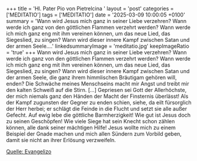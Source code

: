 +++
title = 'Hl. Pater Pio von Pietrelcina  '
layout = 'post'
categories = ['MEDITATIO']
tags = ['MEDITATIO']
date = '2025-03-09 10:00:05 +0100'
summary = 'Wann wird Jesus mich ganz in seiner Liebe verzehren? Wann werde ich ganz von den göttlichen Flammen verzehrt werden? Wann werde ich mich ganz eng mit ihm vereinen können, um das neue Lied, das Siegeslied, zu singen? Wann wird dieser innere Kampf zwischen Satan und der armen Seele....'
linkedsummaryImage = 'meditatio.jpg'
keepImageRatio = 'true'
+++
Wann wird Jesus mich ganz in seiner Liebe verzehren? Wann werde ich ganz von den göttlichen Flammen verzehrt werden? Wann werde ich mich ganz eng mit ihm vereinen können, um das neue Lied, das Siegeslied, zu singen? Wann wird dieser innere Kampf zwischen Satan und der armen Seele, die ganz ihrem himmlischen Bräutigam gehören will, enden? Die Schwäche meines Menschseins macht mir Angst und treibt mir den kalten Schweiß auf die Stirn.<!--more--> […]
Gepriesen sei Gott der Allerhöchste, der mich niemals ganz den Händen der Macht der Finsternis überlässt! Als der Kampf zugunsten der Gegner zu enden schien, siehe, da eilt fürsorglich der Herr herbei; er schlägt die Feinde in die Flucht und setzt sie alle außer Gefecht. Auf ewig lebe die göttliche Barmherzigkeit!
Wie gut ist Jesus doch zu seinen Geschöpfen! Wie viele Siege hat sein Knecht schon zählen können, alle dank seiner mächtigen Hilfe! Jesus wollte mich zu einem Beispiel der Gnade machen und mich allen Sündern zum Vorbild geben, damit sie nicht an ihrer Erlösung verzweifeln.



[Quelle: Evangelizo](https://evangeliumtagfuertag.org/DE/gospel)
